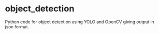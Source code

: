 # object_detection
Python code for object detection using YOLO and OpenCV giving output in json format.
